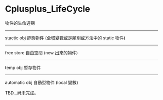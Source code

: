# Cplusplus_LifeCycle
物件的生命週期

__________________

stactic obj 靜態物件 (全域變數或是類別或方法中的 static 物件)

__________________

free store 自由空間 (new 出來的物件)

__________________

temp obj 暫存物件

__________________

automatic obj 自動型物件 (local 變數)

TBD...尚未完成。
